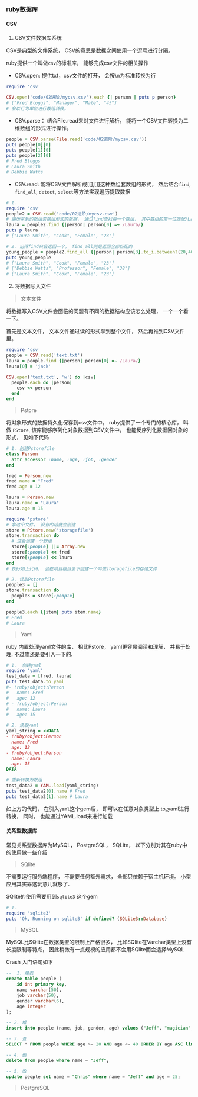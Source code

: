 ### ruby数据库

#### CSV

1. CSV文件数据库系统

CSV是典型的文件系统， CSV的意思是数据之间使用一个逗号进行分隔。

ruby提供一个叫做`csv`的标准库， 能够完成csv文件的相关操作

- CSV.open: 提供txt，csv文件的打开， 会按\n为标准转换为行

```ruby
require 'csv'

CSV.open('code/02进阶/mycsv.csv').each {| person | puts p person}
# ["Fred Bloggs", "Manager", "Male", "45"]
# 会以行为单位进行数组转换。
```

- CSV.parse： 结合File.read来对文件进行解析， 能将一个CSV文件转换为二维数组的形式进行操作。

```ruby
people = CSV.parse(File.read('code/02进阶/mycsv.csv'))
puts people[0][0]
puts people[1][0]
puts people[2][0]
# Fred Bloggs
# Laura Smith
# Debbie Watts
```

- CSV.read: 能将CSV文件解析成[[],[]]这种数组套数组的形式， 然后结合`find`, `find_all`, `detect`, `select`等方法实现遍历提取数据

```ruby
# 1. 
require 'csv'
people2 = CSV.read('code/02进阶/mycsv.csv')
# 遍历拿到的数组套数组形式的数据， 通过find查找每一个数组， 其中数组的第一位匹配/Laura/
laura = people2.find {|person| person[0] =~ /Laura/}
puts p laura
# ["Laura Smith", "Cook", "Female", "23"]

# 2. 记得find只会返回一个， find_all则是返回全部匹配的
young_people = people2.find_all {|person| person[3].to_i.between?(20,40)}
puts young_people
# ["Laura Smith", "Cook", "Female", "23"]
# ["Debbie Watts", "Professor", "Female", "38"]
# ["Laura Smith", "Cook", "Female", "23"]
```

2. 将数据写入文件

> 文本文件

将数据写入CSV文件会面临的问题有不同的数据结构应该怎么处理， 一个一个看一下。

首先是文本文件， 文本文件通过读的形式拿到整个文件， 然后再推到CSV文件里。

```ruby
require 'csv'
people = CSV.read('text.txt')
laura = people.find {|person| person[0] =~ /Laura/}
laura[0] = 'jack'

CSV.open('text.txt', 'w') do |csv|
  people.each do |person|
    csv << person
  end
end
```

> Pstore

将对象形式的数据持久化保存到csv文件中， ruby提供了一个专门的核心库， 叫做 `PStore`, 该库能够序列化对象数据到CSV文件中，
也能反序列化数据回对象的形式， 见如下代码

```ruby
# 1. 创建Pstorefile
class Person
  attr_accessor :name, :age, :job, :gender
end

fred = Person.new
fred.name = "Fred"
fred.age = 12

laura = Person.new
laura.name = "Laura"
laura.age = 15

require 'pstore'
# 拿这个文件， 没有的话就会创建
store = PStore.new('storagefile')
store.transaction do
  # 这会创建一个数组
  store[:people] ||= Array.new
  store[:people] << fred
  store[:people] << laura
end
# 执行如上代码， 会在项目根目录下创建一个叫做storagefile的存储文件

# 2. 读取Pstorefile
people3 = []
store.transaction do
  people3 = store[:people]
end

people3.each {|item| puts item.name}
# Fred
# Laura
```

> Yaml

ruby 内置处理yaml文件的库， 相比Pstore， yaml更容易阅读和理解， 并易于处理. 不过库还是要引入一下的.

```ruby
# 1.  创建yaml
require 'yaml'
test_data = [fred, laura]
puts test_data.to_yaml
#- !ruby/object:Person
#   name: Fred
#   age: 12
# - !ruby/object:Person
#   name: Laura
#   age: 15

# 2. 读取yaml
yaml_string = <<DATA
- !ruby/object:Person
  name: Fred
  age: 12
- !ruby/object:Person
  name: Laura
  age: 15
DATA

# 重新转换为数组
test_data2 = YAML.load(yaml_string)
puts test_data2[0].name # Fred
puts test_data2[1].name # Laura
```

如上方的代码， 在引入`yaml`这个gem后， 即可以在任意对象类型上.to_yaml进行转换， 同时， 也能通过YAML.load来进行加载

#### 关系型数据库

常见关系型数据库为MySQL， PostgreSQL， SQLite， 以下分别对其在ruby中的使用做一些介绍

> SQlite

不需要运行服务端程序， 不需要任何额外需求， 全部只依赖于宿主机环境。 小型应用其实靠这玩意儿就够了.

SQlite的使用需要用到`sqlite3` 这个gem

```ruby
# 1. 
require 'sqlite3'
puts 'Ok, Running on sqlite3' if defined? (SQLite3::Database)
```


> MySQL

MySQL比SQlite在数据类型的限制上严格很多， 比如SQlite在Varchar类型上没有长度限制等特点， 因此稍微有一点规模的应用都不会用SQlite而会选择MySQL

Crash 入门语句如下

```sql
--  1. 建表
create table people (
    id int primary key,
    name varchar(50),
    job varchar(50),
    gender varchar(6),
    age integer
);

-- 2. 增
insert into people (name, job, gender, age) values ("Jeff", "magician", "male", "33");

-- 3. 查
SELECT * FROM people WHERE age >= 20 AND age <= 40 ORDER BY age ASC limit 5;

-- 4. 删
delete from people where name = "Jeff";

-- 5. 改
update people set name = "Chris" where name = "Jeff" and age = 25;
```

> PostgreSQL